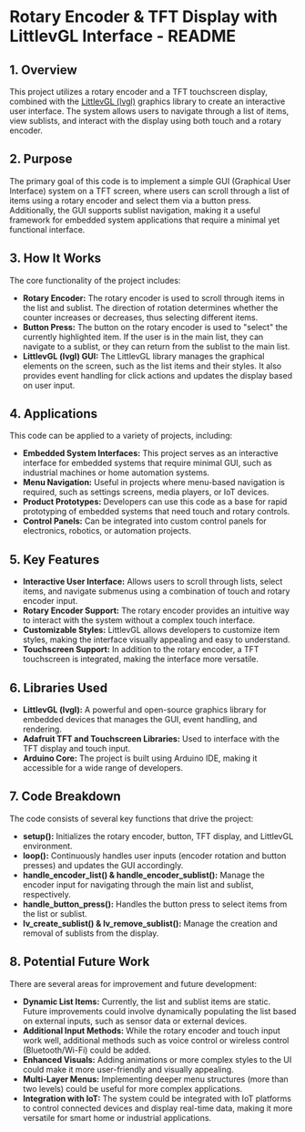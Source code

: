 <!DOCTYPE html>
<html lang="en">
<head>
  <meta charset="UTF-8">
  <meta name="viewport" content="width=device-width, initial-scale=1.0">
  <meta name="description" content="README file for Rotary Encoder and TFT Display with LittlevGL Interface Code">
 
</head>
<body>

  <h1>Rotary Encoder & TFT Display with LittlevGL Interface - README</h1>

  <h2>1. Overview</h2>
  <p>
    This project utilizes a rotary encoder and a TFT touchscreen display, combined with the <a href="https://lvgl.io/">LittlevGL (lvgl)</a> graphics library to create an interactive user interface. The system allows users to navigate through a list of items, view sublists, and interact with the display using both touch and a rotary encoder.
  </p>

  <h2>2. Purpose</h2>
  <p>
    The primary goal of this code is to implement a simple GUI (Graphical User Interface) system on a TFT screen, where users can scroll through a list of items using a rotary encoder and select them via a button press. Additionally, the GUI supports sublist navigation, making it a useful framework for embedded system applications that require a minimal yet functional interface.
  </p>

  <h2>3. How It Works</h2>
  <p>
    The core functionality of the project includes:
  </p>
  <ul>
    <li><b>Rotary Encoder:</b> The rotary encoder is used to scroll through items in the list and sublist. The direction of rotation determines whether the counter increases or decreases, thus selecting different items.</li>
    <li><b>Button Press:</b> The button on the rotary encoder is used to "select" the currently highlighted item. If the user is in the main list, they can navigate to a sublist, or they can return from the sublist to the main list.</li>
    <li><b>LittlevGL (lvgl) GUI:</b> The LittlevGL library manages the graphical elements on the screen, such as the list items and their styles. It also provides event handling for click actions and updates the display based on user input.</li>
  </ul>

  <h2>4. Applications</h2>
  <p>
    This code can be applied to a variety of projects, including:
  </p>
  <ul>
    <li><b>Embedded System Interfaces:</b> This project serves as an interactive interface for embedded systems that require minimal GUI, such as industrial machines or home automation systems.</li>
    <li><b>Menu Navigation:</b> Useful in projects where menu-based navigation is required, such as settings screens, media players, or IoT devices.</li>
    <li><b>Product Prototypes:</b> Developers can use this code as a base for rapid prototyping of embedded systems that need touch and rotary controls.</li>
    <li><b>Control Panels:</b> Can be integrated into custom control panels for electronics, robotics, or automation projects.</li>
  </ul>

  <h2>5. Key Features</h2>
  <ul>
    <li><b>Interactive User Interface:</b> Allows users to scroll through lists, select items, and navigate submenus using a combination of touch and rotary encoder input.</li>
    <li><b>Rotary Encoder Support:</b> The rotary encoder provides an intuitive way to interact with the system without a complex touch interface.</li>
    <li><b>Customizable Styles:</b> LittlevGL allows developers to customize item styles, making the interface visually appealing and easy to understand.</li>
    <li><b>Touchscreen Support:</b> In addition to the rotary encoder, a TFT touchscreen is integrated, making the interface more versatile.</li>
  </ul>

  <h2>6. Libraries Used</h2>
  <ul>
    <li><b>LittlevGL (lvgl):</b> A powerful and open-source graphics library for embedded devices that manages the GUI, event handling, and rendering.</li>
    <li><b>Adafruit TFT and Touchscreen Libraries:</b> Used to interface with the TFT display and touch input.</li>
    <li><b>Arduino Core:</b> The project is built using Arduino IDE, making it accessible for a wide range of developers.</li>
  </ul>

  <h2>7. Code Breakdown</h2>
  <p>
    The code consists of several key functions that drive the project:
  </p>
  <ul>
    <li><b>setup():</b> Initializes the rotary encoder, button, TFT display, and LittlevGL environment.</li>
    <li><b>loop():</b> Continuously handles user inputs (encoder rotation and button presses) and updates the GUI accordingly.</li>
    <li><b>handle_encoder_list() & handle_encoder_sublist():</b> Manage the encoder input for navigating through the main list and sublist, respectively.</li>
    <li><b>handle_button_press():</b> Handles the button press to select items from the list or sublist.</li>
    <li><b>lv_create_sublist() & lv_remove_sublist():</b> Manage the creation and removal of sublists from the display.</li>
  </ul>

  <h2>8. Potential Future Work</h2>
  <p>
    There are several areas for improvement and future development:
  </p>
  <ul>
    <li><b>Dynamic List Items:</b> Currently, the list and sublist items are static. Future improvements could involve dynamically populating the list based on external inputs, such as sensor data or external devices.</li>
    <li><b>Additional Input Methods:</b> While the rotary encoder and touch input work well, additional methods such as voice control or wireless control (Bluetooth/Wi-Fi) could be added.</li>
    <li><b>Enhanced Visuals:</b> Adding animations or more complex styles to the UI could make it more user-friendly and visually appealing.</li>
    <li><b>Multi-Layer Menus:</b> Implementing deeper menu structures (more than two levels) could be useful for more complex applications.</li>
    <li><b>Integration with IoT:</b> The system could be integrated with IoT platforms to control connected devices and display real-time data, making it more versatile for smart home or industrial applications.</li>
  </ul>

</body>
</html>
